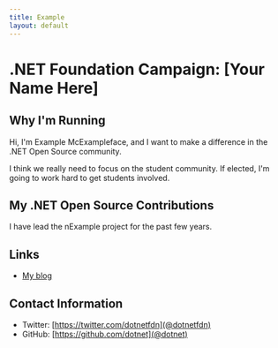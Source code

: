 ```yaml
---
title: Example
layout: default
---
```


# .NET Foundation Campaign: [Your Name Here]

## Why I'm Running
Hi, I'm Example McExampleface, and I want to make a difference in the .NET Open Source community.

I think we really need to focus on the student community. If elected, I'm going to work hard to 
get students involved.

## My .NET Open Source Contributions
I have lead the nExample project for the past few years. 

## Links
* [My blog](https://dotnetfoundation.org/blog)

## Contact Information
* Twitter: [https://twitter.com/dotnetfdn](@dotnetfdn)
* GitHub: [https://github.com/dotnet](@dotnet)
